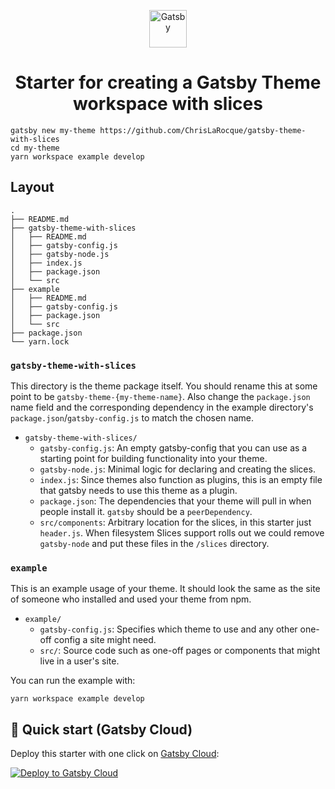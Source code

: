 <p align="center">
  <a href="https://www.gatsbyjs.com">
    <img alt="Gatsby" src="https://www.gatsbyjs.com/Gatsby-Monogram.svg" width="60" />
  </a>
</p>
<h1 align="center">
  Starter for creating a Gatsby Theme workspace with slices
</h1>

```shell
gatsby new my-theme https://github.com/ChrisLaRocque/gatsby-theme-with-slices
cd my-theme
yarn workspace example develop
```

## Layout

```text
.
├── README.md
├── gatsby-theme-with-slices
│   ├── README.md
│   ├── gatsby-config.js
│   ├── gatsby-node.js
│   ├── index.js
│   ├── package.json
│   └── src
├── example
│   ├── README.md
│   ├── gatsby-config.js
│   ├── package.json
│   └── src
├── package.json
└── yarn.lock

```

### `gatsby-theme-with-slices`

This directory is the theme package itself. You should rename this at
some point to be `gatsby-theme-{my-theme-name}`. Also change the
`package.json` name field and the corresponding dependency in the
example directory's `package.json`/`gatsby-config.js` to match the chosen name.

- `gatsby-theme-with-slices/`
  - `gatsby-config.js`: An empty gatsby-config that you can use as a starting point for building functionality into your theme.
  - `gatsby-node.js`: Minimal logic for declaring and creating the slices.
  - `index.js`: Since themes also function as plugins, this is an empty file that
    gatsby needs to use this theme as a plugin.
  - `package.json`: The dependencies that your theme will pull in when people install it. `gatsby` should be a `peerDependency`.
  - `src/components`: Arbitrary location for the slices, in this starter just `header.js`. When filesystem Slices support rolls out we could remove `gatsby-node` and put these files in the `/slices` directory.

### `example`

This is an example usage of your theme. It should look the same as the
site of someone who installed and used your theme from npm.

- `example/`
  - `gatsby-config.js`: Specifies which theme to use and any other one-off config a site might need.
  - `src/`: Source code such as one-off pages or components that might live in
    a user's site.

You can run the example with:

```shell
yarn workspace example develop
```

## 🚀 Quick start (Gatsby Cloud)

Deploy this starter with one click on [Gatsby Cloud](https://www.gatsbyjs.com/cloud/):

[<img src="https://www.gatsbyjs.com/deploynow.svg" alt="Deploy to Gatsby Cloud">](https://www.gatsbyjs.com/dashboard/deploynow?url=https://github.com/ChrisLaRocque/gatsby-theme-with-slices)
